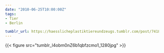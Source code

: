 ```yaml
---
date: "2010-06-25T10:00:00Z"
tags:
- Tier
- Berlin

tumblr_url: https://haesslicheplastiktiereundzeugs.tumblr.com/post/741871779
---
```

{{< figure src="tumblr_l4obm0nZ6b1qbfzcmo1_1280jpg" >}} 
